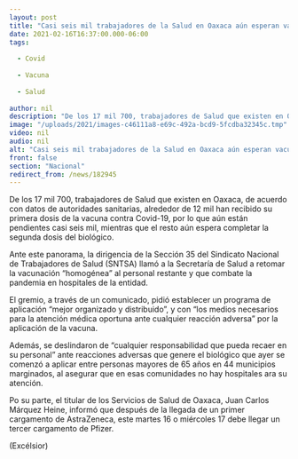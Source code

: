 ```yaml
---
layout: post
title: "Casi seis mil trabajadores de la Salud en Oaxaca aún esperan vacuna contra COVID"
date: 2021-02-16T16:37:00.000-06:00
tags:
  
  - Covid
  
  - Vacuna
  
  - Salud
  
author: nil
description: "De los 17 mil 700, trabajadores de Salud que existen en Oaxaca, alrededor de 12 mil han recibido su primera dosis de la vacuna contra Covid-19, por lo que aún están pendientes casi seis mil"
image: "/uploads/2021/images-c46111a8-e69c-492a-bcd9-5fcdba32345c.tmp"
video: nil
audio: nil
alt: "Casi seis mil trabajadores de la Salud en Oaxaca aún esperan vacuna contra COVID"
front: false
section: "Nacional"
redirect_from: /news/182945
---
```


De los 17 mil 700, trabajadores de Salud que existen en Oaxaca, de acuerdo con datos de autoridades sanitarias, alrededor de 12 mil han recibido su primera dosis de la vacuna contra Covid-19, por lo que aún están pendientes casi seis mil, mientras que el resto aún espera completar la segunda dosis del biológico.

Ante este panorama, la dirigencia de la Sección 35 del Sindicato Nacional de Trabajadores de Salud (SNTSA) llamó a la Secretaría de Salud a retomar la vacunación “homogénea” al personal restante y que combate la pandemia en hospitales de la entidad.

El gremio, a través de un comunicado, pidió establecer un programa de aplicación “mejor organizado y distribuido”, y con “los medios necesarios para la atención médica oportuna ante cualquier reacción adversa” por la aplicación de la vacuna.

Además, se deslindaron de “cualquier responsabilidad que pueda recaer en su personal” ante reacciones adversas que genere el biológico que ayer se comenzó a aplicar entre personas mayores de 65 años en 44 municipios marginados, al asegurar que en esas comunidades no hay hospitales ara su atención.

Po su parte, el titular de los Servicios de Salud de Oaxaca, Juan Carlos Márquez Heine, informó que después de la llegada de un primer cargamento de AstraZeneca, este martes 16 o miércoles 17 debe llegar un tercer cargamento de Pfizer.

(Excélsior)
